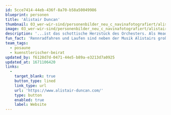 ```yaml
---
id: 5cce7414-44eb-436f-8a70-b58a50049986
blueprint: personen
title: 'Alistair Duncan'
thumbnail: 03_wer-wir-sind/personenbilder_neu_c_navinafotografiert/alistair-duncan_(c)_navinafotografiert-5128-b.jpg
image: 03_wer-wir-sind/personenbilder_neu_c_navinafotografiert/alistair-duncan_(c)_navinafotografiert-5128-b.jpg
description: '...ist das schottische Herzstück des Orchesters. Als Head of Composition arrangiert er die Stegreif Kompositionen und lässt auf der Bühne lautstark die Posaune klingen.'
fun_fact: 'Rennradfahren und Laufen sind neben der Musik Alistairs große Leidenschaften. Auf Tour mit Stegreif entdeckt er immer die Umgebung auf dem Rad oder zu Fuß!'
team_tags:
  - posaune
  - kuenstlerischer-beirat
updated_by: f6128d7d-0471-44e5-b89a-e3213d7a0925
updated_at: 1671106420
links:
  -
    target_blank: true
    button_type: lined
    link_type: url
    url: 'https://www.alistair-duncan.com/'
    type: button
    enabled: true
    label: Website
---
```

